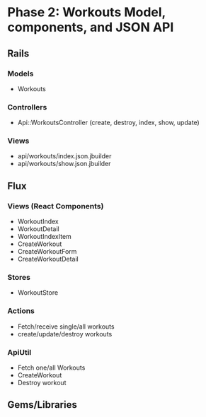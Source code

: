 # Phase 2: Workouts Model, components, and JSON API

## Rails
### Models
* Workouts

### Controllers

* Api::WorkoutsController (create, destroy, index, show, update)

### Views
* api/workouts/index.json.jbuilder
* api/workouts/show.json.jbuilder


## Flux
### Views (React Components)
* WorkoutIndex
* WorkoutDetail
* WorkoutIndexItem
* CreateWorkout
* CreateWorkoutForm
* CreateWorkoutDetail

### Stores
* WorkoutStore

### Actions
* Fetch/receive single/all workouts
* create/update/destroy workouts


### ApiUtil
* Fetch one/all Workouts
* CreateWorkout
* Destroy workout

## Gems/Libraries
